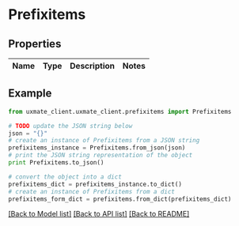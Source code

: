 # Prefixitems


## Properties
Name | Type | Description | Notes
------------ | ------------- | ------------- | -------------

## Example

```python
from uxmate_client.uxmate_client.prefixitems import Prefixitems

# TODO update the JSON string below
json = "{}"
# create an instance of Prefixitems from a JSON string
prefixitems_instance = Prefixitems.from_json(json)
# print the JSON string representation of the object
print Prefixitems.to_json()

# convert the object into a dict
prefixitems_dict = prefixitems_instance.to_dict()
# create an instance of Prefixitems from a dict
prefixitems_form_dict = prefixitems.from_dict(prefixitems_dict)
```
[[Back to Model list]](../README.md#documentation-for-models) [[Back to API list]](../README.md#documentation-for-api-endpoints) [[Back to README]](../README.md)


